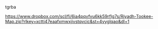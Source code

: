 tgrba


https://www.dropbox.com/scl/fi/6ia4pqvfvu6kk59rflg7s/Riyadh-Tookee-Map.zip?rlkey=xctti47eaafxmwxjivstqvcic&st=4vyglqao&dl=1
